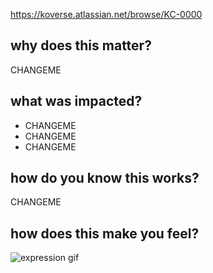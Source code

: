 <https://koverse.atlassian.net/browse/KC-0000>

## why does this matter?
CHANGEME

## what was impacted?
- CHANGEME
- CHANGEME
- CHANGEME

## how do you know this works?
CHANGEME

## how does this make you feel?
![expression gif](express_yourself.gif)
